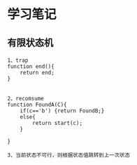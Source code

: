# 学习笔记

## 有限状态机

    1、trap 
    function end(){
        return end;
    }


    2、recomsume
    function FoundA(C){
        if(c=='b') {return FoundB;}
        else{
            return start(c);
        }
        
    }

    3、当前状态不可行，则根据状态值跳转到上一次状态

